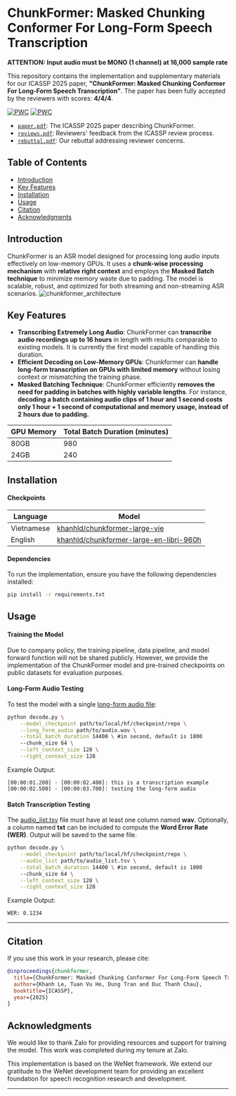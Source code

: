 # ChunkFormer: Masked Chunking Conformer For Long-Form Speech Transcription

**ATTENTION: Input audio must be MONO (1 channel) at 16,000 sample rate** 

This repository contains the implementation and supplementary materials for our ICASSP 2025 paper, **"ChunkFormer: Masked Chunking Conformer For Long-Form Speech Transcription"**. The paper has been fully accepted by the reviewers with scores: **4/4/4**.

[![PWC](https://img.shields.io/endpoint.svg?url=https://paperswithcode.com/badge/chunkformer-masked-chunking-conformer-for/speech-recognition-on-common-voice-vi)](https://paperswithcode.com/sota/speech-recognition-on-common-voice-vi?p=chunkformer-masked-chunking-conformer-for)
[![PWC](https://img.shields.io/endpoint.svg?url=https://paperswithcode.com/badge/chunkformer-masked-chunking-conformer-for/speech-recognition-on-vivos)](https://paperswithcode.com/sota/speech-recognition-on-vivos?p=chunkformer-masked-chunking-conformer-for)
- [`paper.pdf`](docs/paper.pdf): The ICASSP 2025 paper describing ChunkFormer.
- [`reviews.pdf`](docs/chunkformer_reviews.pdf): Reviewers' feedback from the ICASSP review process.
- [`rebuttal.pdf`](docs/rebuttal.pdf): Our rebuttal addressing reviewer concerns.

## Table of Contents
- [Introduction](#introduction)
- [Key Features](#key-features)
- [Installation](#installation)
- [Usage](#usage)
- [Citation](#citation)
- [Acknowledgments](#acknowledgments)

<a name = "introduction" ></a>
## Introduction
ChunkFormer is an ASR model designed for processing long audio inputs effectively on low-memory GPUs. It uses a **chunk-wise processing mechanism** with **relative right context** and employs the **Masked Batch technique** to minimize memory waste due to padding. The model is scalable, robust, and optimized for both streaming and non-streaming ASR scenarios.
![chunkformer_architecture](docs/chunkformer_architecture.png)

<a name = "key-features" ></a>
## Key Features
- **Transcribing Extremely Long Audio**: ChunkFormer can **transcribe audio recordings up to 16 hours** in length with results comparable to existing models. It is currently the first model capable of handling this duration.
- **Efficient Decoding on Low-Memory GPUs**: Chunkformer can **handle long-form transcription on GPUs with limited memory** without losing context or mismatching the training phase.
- **Masked Batching Technique**: ChunkFormer efficiently **removes the need for padding in batches with highly variable lengths**.  For instance, **decoding a batch containing audio clips of 1 hour and 1 second costs only 1 hour + 1 second of computational and memory usage, instead of 2 hours due to padding.**

| GPU Memory | Total Batch Duration (minutes) |
|---|---|
| 80GB | 980 |
| 24GB | 240 |

<a name = "installation" ></a>
## Installation
#### Checkpoints
| Language | Model |
|----------|-------|
| Vietnamese  | [khanhld/chunkformer-large-vie](https://huggingface.co/khanhld/chunkformer-large-vie) |
| English   | [khanhld/chunkformer-large-en-libri-960h](https://huggingface.co/khanhld/chunkformer-large-en-libri-960h) |


#### Dependencies
To run the implementation, ensure you have the following dependencies installed:

```bash
pip install -r requirements.txt
```

<a name = "usage" ></a>
## Usage
#### Training the Model
Due to company policy, the training pipeline, data pipeline, and model forward function will not be shared publicly. However, we provide the implementation of the ChunkFormer model and pre-trained checkpoints on public datasets for evaluation purposes.

#### Long-Form Audio Testing
To test the model with a single [long-form audio file](data/common_voice_vi_23397238.wav):
```bash
python decode.py \
    --model_checkpoint path/to/local/hf/checkpoint/repo \
    --long_form_audio path/to/audio.wav \
    --total_batch_duration 14400 \ #in second, default is 1800
    --chunk_size 64 \
    --left_context_size 128 \
    --right_context_size 128
```
Example Output:
```
[00:00:01.200] - [00:00:02.400]: this is a transcription example
[00:00:02.500] - [00:00:03.700]: testing the long-form audio
```

#### Batch Transcription Testing
The [audio_list.tsv](data/audio_list.tsv) file must have at least one column named **wav**. Optionally, a column named **txt** can be included to compute the **Word Error Rate (WER)**. Output will be saved to the same file.

```bash
python decode.py \
    --model_checkpoint path/to/local/hf/checkpoint/repo \
    --audio_list path/to/audio_list.tsv \
    --total_batch_duration 14400 \ #in second, default is 1800
    --chunk_size 64 \
    --left_context_size 128 \
    --right_context_size 128
```
Example Output:
```
WER: 0.1234
```

---

<a name = "citation" ></a>
## Citation
If you use this work in your research, please cite:

```bibtex
@inproceedings{chunkformer,
  title={ChunkFormer: Masked Chunking Conformer For Long-Form Speech Transcription},
  author={Khanh Le, Tuan Vu Ho, Dung Tran and Duc Thanh Chau},
  booktitle={ICASSP},
  year={2025}
}
```

<a name = "acknowledgments" ></a>
## Acknowledgments
We would like to thank Zalo for providing resources and support for training the model. This work was completed during my tenure at Zalo.

This implementation is based on the WeNet framework. We extend our gratitude to the WeNet development team for providing an excellent foundation for speech recognition research and development.

---

